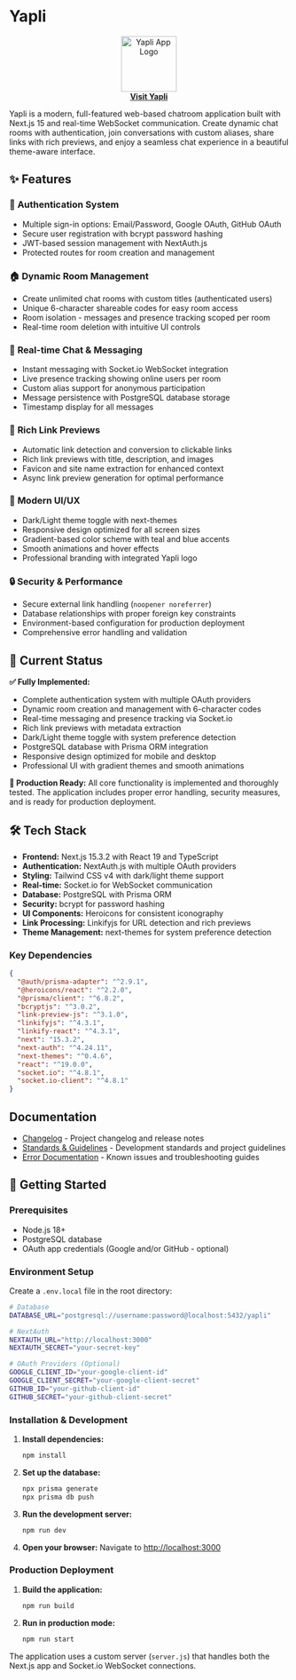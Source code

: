# Yapli

<p align="center">
  <a href="https://yapli.chat" target="_blank" rel="noopener noreferrer">
    <img src="https://github.com/user-attachments/assets/798b27c8-c9fb-477f-afb2-8ff9a764ab82" alt="Yapli App Logo" width="100"><br>
    <strong>Visit Yapli</strong>
  </a>
</p>

Yapli is a modern, full-featured web-based chatroom application built with Next.js 15 and real-time WebSocket communication. Create dynamic chat rooms with authentication, join conversations with custom aliases, share links with rich previews, and enjoy a seamless chat experience in a beautiful theme-aware interface.

## ✨ Features

### 🔐 **Authentication System**

- Multiple sign-in options: Email/Password, Google OAuth, GitHub OAuth
- Secure user registration with bcrypt password hashing
- JWT-based session management with NextAuth.js
- Protected routes for room creation and management

### 🏠 **Dynamic Room Management**

- Create unlimited chat rooms with custom titles (authenticated users)
- Unique 6-character shareable codes for easy room access
- Room isolation - messages and presence tracking scoped per room
- Real-time room deletion with intuitive UI controls

### 💬 **Real-time Chat & Messaging**

- Instant messaging with Socket.io WebSocket integration
- Live presence tracking showing online users per room
- Custom alias support for anonymous participation
- Message persistence with PostgreSQL database storage
- Timestamp display for all messages

### 🔗 **Rich Link Previews**

- Automatic link detection and conversion to clickable links
- Rich link previews with title, description, and images
- Favicon and site name extraction for enhanced context
- Async link preview generation for optimal performance

### 🎨 **Modern UI/UX**

- Dark/Light theme toggle with next-themes
- Responsive design optimized for all screen sizes
- Gradient-based color scheme with teal and blue accents
- Smooth animations and hover effects
- Professional branding with integrated Yapli logo

### 🔒 **Security & Performance**

- Secure external link handling (`noopener noreferrer`)
- Database relationships with proper foreign key constraints
- Environment-based configuration for production deployment
- Comprehensive error handling and validation

## 🚀 Current Status

**✅ Fully Implemented:**

- Complete authentication system with multiple OAuth providers
- Dynamic room creation and management with 6-character codes
- Real-time messaging and presence tracking via Socket.io
- Rich link previews with metadata extraction
- Dark/Light theme toggle with system preference detection
- PostgreSQL database with Prisma ORM integration
- Responsive design optimized for mobile and desktop
- Professional UI with gradient themes and smooth animations

**🎯 Production Ready:**
All core functionality is implemented and thoroughly tested. The application includes proper error handling, security measures, and is ready for production deployment.

## 🛠️ Tech Stack

- **Frontend:** Next.js 15.3.2 with React 19 and TypeScript
- **Authentication:** NextAuth.js with multiple OAuth providers
- **Styling:** Tailwind CSS v4 with dark/light theme support
- **Real-time:** Socket.io for WebSocket communication
- **Database:** PostgreSQL with Prisma ORM
- **Security:** bcrypt for password hashing
- **UI Components:** Heroicons for consistent iconography
- **Link Processing:** Linkifyjs for URL detection and rich previews
- **Theme Management:** next-themes for system preference detection

### Key Dependencies

```json
{
  "@auth/prisma-adapter": "^2.9.1",
  "@heroicons/react": "^2.2.0",
  "@prisma/client": "^6.8.2",
  "bcryptjs": "^3.0.2",
  "link-preview-js": "^3.1.0",
  "linkifyjs": "^4.3.1",
  "linkify-react": "^4.3.1",
  "next": "15.3.2",
  "next-auth": "^4.24.11",
  "next-themes": "^0.4.6",
  "react": "^19.0.0",
  "socket.io": "^4.8.1",
  "socket.io-client": "^4.8.1"
}
```

## Documentation

- [Changelog](docs/CHANGELOG.md) - Project changelog and release notes
- [Standards & Guidelines](docs/CLAUDE.md) - Development standards and project guidelines
- [Error Documentation](docs/errors/) - Known issues and troubleshooting guides

## 🚀 Getting Started

### Prerequisites

- Node.js 18+ 
- PostgreSQL database
- OAuth app credentials (Google and/or GitHub - optional)

### Environment Setup

Create a `.env.local` file in the root directory:

```bash
# Database
DATABASE_URL="postgresql://username:password@localhost:5432/yapli"

# NextAuth
NEXTAUTH_URL="http://localhost:3000"
NEXTAUTH_SECRET="your-secret-key"

# OAuth Providers (Optional)
GOOGLE_CLIENT_ID="your-google-client-id"
GOOGLE_CLIENT_SECRET="your-google-client-secret"
GITHUB_ID="your-github-client-id"
GITHUB_SECRET="your-github-client-secret"
```

### Installation & Development

1. **Install dependencies:**
   ```bash
   npm install
   ```

2. **Set up the database:**
   ```bash
   npx prisma generate
   npx prisma db push
   ```

3. **Run the development server:**
   ```bash
   npm run dev
   ```

4. **Open your browser:**
   Navigate to [http://localhost:3000](http://localhost:3000)

### Production Deployment

1. **Build the application:**
   ```bash
   npm run build
   ```

2. **Run in production mode:**
   ```bash
   npm run start
   ```

The application uses a custom server (`server.js`) that handles both the Next.js app and Socket.io WebSocket connections.
